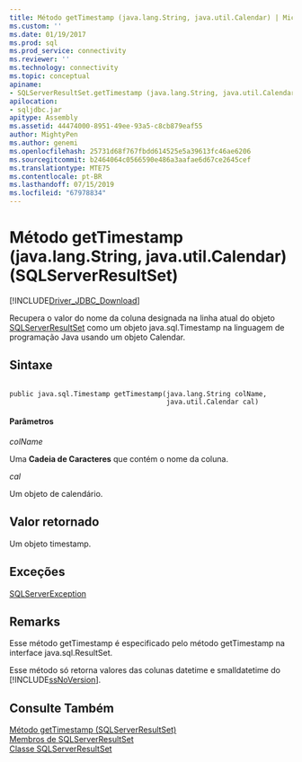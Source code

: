 ```yaml
---
title: Método getTimestamp (java.lang.String, java.util.Calendar) | Microsoft Docs
ms.custom: ''
ms.date: 01/19/2017
ms.prod: sql
ms.prod_service: connectivity
ms.reviewer: ''
ms.technology: connectivity
ms.topic: conceptual
apiname:
- SQLServerResultSet.getTimestamp (java.lang.String, java.util.Calendar)
apilocation:
- sqljdbc.jar
apitype: Assembly
ms.assetid: 44474000-8951-49ee-93a5-c8cb879eaf55
author: MightyPen
ms.author: genemi
ms.openlocfilehash: 25731d68f767fbdd614525e5a39613fc46ae6206
ms.sourcegitcommit: b2464064c0566590e486a3aafae6d67ce2645cef
ms.translationtype: MTE75
ms.contentlocale: pt-BR
ms.lasthandoff: 07/15/2019
ms.locfileid: "67978834"
---
```

# <a name="gettimestamp-method-javalangstring-javautilcalendar-sqlserverresultset"></a>Método getTimestamp (java.lang.String, java.util.Calendar) (SQLServerResultSet)
[!INCLUDE[Driver_JDBC_Download](../../../includes/driver_jdbc_download.md)]

  Recupera o valor do nome da coluna designada na linha atual do objeto [SQLServerResultSet](../../../connect/jdbc/reference/sqlserverresultset-class.md) como um objeto java.sql.Timestamp na linguagem de programação Java usando um objeto Calendar.  
  
## <a name="syntax"></a>Sintaxe  
  
```  
  
public java.sql.Timestamp getTimestamp(java.lang.String colName,  
                                       java.util.Calendar cal)  
```  
  
#### <a name="parameters"></a>Parâmetros  
 *colName*  
  
 Uma **Cadeia de Caracteres** que contém o nome da coluna.  
  
 *cal*  
  
 Um objeto de calendário.  
  
## <a name="return-value"></a>Valor retornado  
 Um objeto timestamp.  
  
## <a name="exceptions"></a>Exceções  
 [SQLServerException](../../../connect/jdbc/reference/sqlserverexception-class.md)  
  
## <a name="remarks"></a>Remarks  
 Esse método getTimestamp é especificado pelo método getTimestamp na interface java.sql.ResultSet.  
  
 Esse método só retorna valores das colunas datetime e smalldatetime do [!INCLUDE[ssNoVersion](../../../includes/ssnoversion-md.md)].  
  
## <a name="see-also"></a>Consulte Também  
 [Método getTimestamp &#40;SQLServerResultSet&#41;](../../../connect/jdbc/reference/gettimestamp-method-sqlserverresultset.md)   
 [Membros de SQLServerResultSet](../../../connect/jdbc/reference/sqlserverresultset-members.md)   
 [Classe SQLServerResultSet](../../../connect/jdbc/reference/sqlserverresultset-class.md)  
  
  
